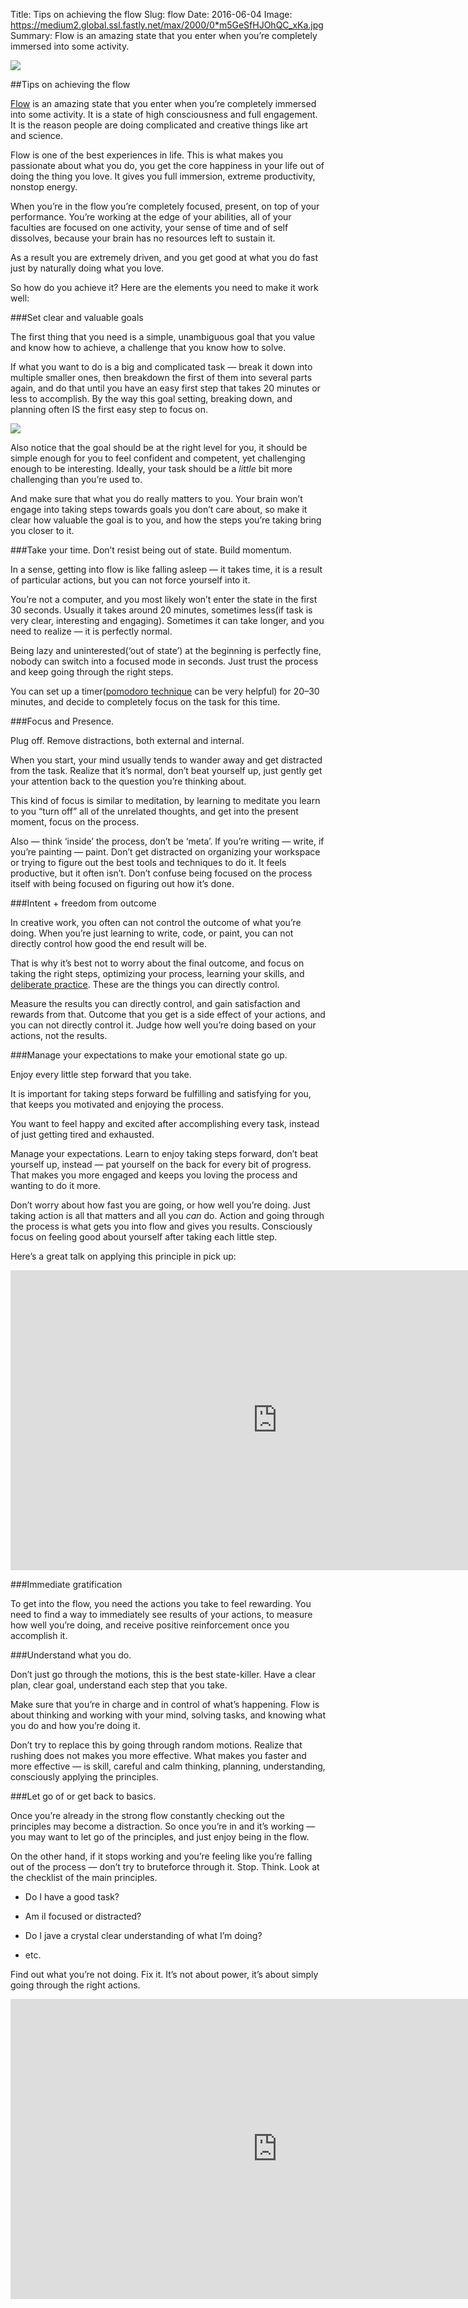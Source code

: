 Title: Tips on achieving the flow
Slug: flow
Date: 2016-06-04
Image: https://medium2.global.ssl.fastly.net/max/2000/0*m5GeSfHJOhQC_xKa.jpg
Summary: Flow is an amazing state that you enter when you’re completely immersed into some activity.

![](https://medium2.global.ssl.fastly.net/max/2000/0*m5GeSfHJOhQC_xKa.jpg)

##Tips on achieving the flow

[Flow](https://en.wikipedia.org/wiki/Flow_%28psychology%29) is an amazing state that you enter when you’re completely immersed into some activity. It is a state of high consciousness and full engagement. It is the reason people are doing complicated and creative things like art and science.


Flow is one of the best experiences in life. This is what makes you passionate about what you do, you get the core happiness in your life out of doing the thing you love. It gives you full immersion, extreme productivity, nonstop energy.

When you’re in the flow you’re completely focused, present, on top of your performance. You’re working at the edge of your abilities, all of your faculties are focused on one activity, your sense of time and of self dissolves, because your brain has no resources left to sustain it.

As a result you are extremely driven, and you get good at what you do fast just by naturally doing what you love.

So how do you achieve it? Here are the elements you need to make it work well:

###Set clear and valuable goals

The first thing that you need is a simple, unambiguous goal that you value and know how to achieve, a challenge that you know how to solve.

If what you want to do is a big and complicated task — break it down into multiple smaller ones, then breakdown the first of them into several parts again, and do that until you have an easy first step that takes 20 minutes or less to accomplish. By the way this goal setting, breaking down, and planning often IS the first easy step to focus on.

![](https://medium2.global.ssl.fastly.net/max/2000/0*rQBmbr9dfft3IE_0.png)

Also notice that the goal should be at the right level for you, it should be simple enough for you to feel confident and competent, yet challenging enough to be interesting. Ideally, your task should be a *little* bit more challenging than you’re used to.

And make sure that what you do really matters to you. Your brain won’t engage into taking steps towards goals you don’t care about, so make it clear how valuable the goal is to you, and how the steps you’re taking bring you closer to it.

###Take your time. Don’t resist being out of state. Build momentum.

In a sense, getting into flow is like falling asleep — it takes time, it is a result of particular actions, but you can not force yourself into it.

You’re not a computer, and you most likely won’t enter the state in the first 30 seconds. Usually it takes around 20 minutes, sometimes less(if task is very clear, interesting and engaging). Sometimes it can take longer, and you need to realize — it is perfectly normal.

Being lazy and uninterested(‘out of state’) at the beginning is perfectly fine, nobody can switch into a focused mode in seconds. Just trust the process and keep going through the right steps.

You can set up a timer([pomodoro technique](https://en.wikipedia.org/wiki/Pomodoro_Technique) can be very helpful) for 20–30 minutes, and decide to completely focus on the task for this time.

###Focus and Presence.

Plug off. Remove distractions, both external and internal.

When you start, your mind usually tends to wander away and get distracted from the task. Realize that it’s normal, don’t beat yourself up, just gently get your attention back to the question you’re thinking about.

This kind of focus is similar to meditation, by learning to meditate you learn to you “turn off” all of the unrelated thoughts, and get into the present moment, focus on the process.

Also — think ‘inside’ the process, don’t be ‘meta’. If you’re writing — write, if you’re painting — paint. Don’t get distracted on organizing your workspace or trying to figure out the best tools and techniques to do it. It feels productive, but it often isn’t. Don’t confuse being focused on the process itself with being focused on figuring out how it’s done.

###Intent + freedom from outcome

In creative work, you often can not control the outcome of what you’re doing. When you’re just learning to write, code, or paint, you can not directly control how good the end result will be.

That is why it’s best not to worry about the final outcome, and focus on taking the right steps, optimizing your process, learning your skills, and [deliberate practice](https://en.wikipedia.org/wiki/Practice_%28learning_method%29). These are the things you can directly control.

Measure the results you can directly control, and gain satisfaction and rewards from that. Outcome that you get is a side effect of your actions, and you can not directly control it. Judge how well you’re doing based on your actions, not the results.

###Manage your expectations to make your emotional state go up.

Enjoy every little step forward that you take.

It is important for taking steps forward be fulfilling and satisfying for you, that keeps you motivated and enjoying the process.

You want to feel happy and excited after accomplishing every task, instead of just getting tired and exhausted.

Manage your expectations. Learn to enjoy taking steps forward, don’t beat yourself up, instead — pat yourself on the back for every bit of progress. That makes you more engaged and keeps you loving the process and wanting to do it more.

Don’t worry about how fast you are going, or how well you’re doing. Just taking action is all that matters and all you *can* do. Action and going through the process is what gets you into flow and gives you results. Consciously focus on feeling good about yourself after taking each little step.

Here’s a great talk on applying this principle in pick up:

<div class="flex-video youtube widescreen">
<iframe width="853" height="480"
src="https://www.youtube.com/embed/bUJdJIxgI7U?rel=0&amp;showinfo=0" frameborder="0" allowfullscreen></iframe>
</div>


###Immediate gratification

To get into the flow, you need the actions you take to feel rewarding. You need to find a way to immediately see results of your actions, to measure how well you’re doing, and receive positive reinforcement once you accomplish it.

###Understand what you do.

Don’t just go through the motions, this is the best state-killer. Have a clear plan, clear goal, understand each step that you take.

Make sure that you’re in charge and in control of what’s happening. Flow is about thinking and working with your mind, solving tasks, and knowing what you do and how you’re doing it.

Don’t try to replace this by going through random motions. Realize that rushing does not makes you more effective. What makes you faster and more effective — is skill, careful and calm thinking, planning, understanding, consciously applying the principles.

###Let go of or get back to basics.

Once you’re already in the strong flow constantly checking out the principles may become a distraction. So once you’re in and it’s working — you may want to let go of the principles, and just enjoy being in the flow.

On the other hand, if it stops working and you’re feeling like you’re falling out of the process — don’t try to bruteforce through it. Stop. Think. Look at the checklist of the main principles.

* Do I have a good task?

* Am iI focused or distracted?

* Do I jave a crystal clear understanding of what I’m doing?

* etc.

Find out what you’re not doing. Fix it. It’s not about power, it’s about simply going through the right actions.

<div class="flex-video youtube widescreen">
<iframe width="853" height="480"
src="https://www.youtube.com/embed/eH17Jiz0tz8?rel=0&amp;showinfo=0" frameborder="0" allowfullscreen></iframe>
</div>

